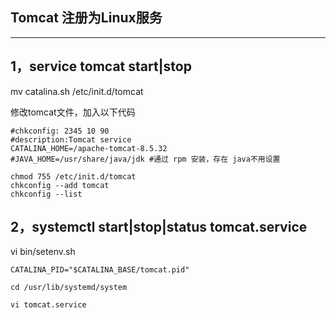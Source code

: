 ## Tomcat 注册为Linux服务

---

## 1，service tomcat start\|stop

mv catalina.sh /etc/init.d/tomcat

修改tomcat文件，加入以下代码

```
#chkconfig: 2345 10 90
#description:Tomcat service
CATALINA_HOME=/apache-tomcat-8.5.32
#JAVA_HOME=/usr/share/java/jdk #通过 rpm 安装，存在 java不用设置
```

```
chmod 755 /etc/init.d/tomcat
chkconfig --add tomcat
chkconfig --list
```

## 2，systemctl start\|stop\|status tomcat.service

vi bin/setenv.sh 

```
CATALINA_PID="$CATALINA_BASE/tomcat.pid"
```

`cd /usr/lib/systemd/system`

`vi tomcat.service`





